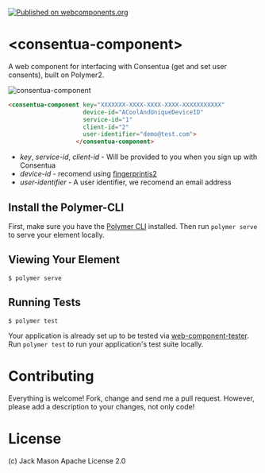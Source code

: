 [![Published on webcomponents.org](https://img.shields.io/badge/webcomponents.org-published-blue.svg)](https://www.webcomponents.org/element/mrsideshowjack/consentua-component)

# \<consentua-component\>

A web component for interfacing with Consentua (get and set user consents), built on Polymer2.

![consentua-component](https://cl.ly/1N262o3R1l0H/Image%202017-10-27%20at%2012.18.38%20PM.png)

<!--
```
<custom-element-demo>
  <template>
    <link rel="import" href="consentua-component.html">
  </template>
</custom-element-demo>
```
-->
```html
<consentua-component key="XXXXXXX-XXXX-XXXX-XXXX-XXXXXXXXXXX"
                     device-id="ACoolAndUniqueDeviceID"
                     service-id="1"
                     client-id="2"
                     user-identifier="demo@test.com">
                   </consentua-component>
```
* *key*, *service-id*, *client-id* - Will be provided to you when you sign up with Consentua
* *device-id* - recomend using [fingerprintjs2](http://valve.github.io/fingerprintjs2/)
* *user-identifier* - A user identifier, we recomend an email address


## Install the Polymer-CLI

First, make sure you have the [Polymer CLI](https://www.npmjs.com/package/polymer-cli) installed. Then run `polymer serve` to serve your element locally.

## Viewing Your Element

```
$ polymer serve
```

## Running Tests

```
$ polymer test
```

Your application is already set up to be tested via [web-component-tester](https://github.com/Polymer/web-component-tester). Run `polymer test` to run your application's test suite locally.


# Contributing
Everything is welcome! Fork, change and send me a pull request. However, please add a description to your changes, not only code!

# License
(c) Jack Mason Apache License 2.0
